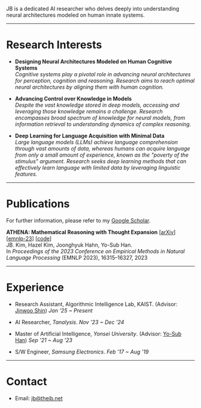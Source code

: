 JB is a dedicated AI researcher who delves deeply into understanding neural architectures modeled on human innate systems.

---

# Research Interests

- **Designing Neural Architectures Modeled on Human Cognitive Systems** \
*Cognitive systems play a pivotal role in advancing neural architectures for perception, cognition and reasoning. Research aims to reach optimal neural architectures by aligning them with human cognition.*

- **Advancing Control over Knowledge in Models** \
*Despite the vast knowledge stored in deep models, accessing and leveraging those knowledge remains a challenge. Research encompasses broad spectrum of knowledge for neural models, from information retrieval to understanding dynamics of complex reasoning.*

- **Deep Learning for Language Acquisition with Minimal Data** \
*Large language models (LLMs) achieve language comprehension through vast amounts of data, whereas humans can acquire language from only a small amount of experience, known as the "poverty of the stimulus" argument. Research seeks deep learning methods that can effectively learn language with limited data by leveraging linguistic features.*

---

# Publications

For further information, please refer to my [Google Scholar](https://scholar.google.com/citations?user=SQYbgngAAAAJ).

**ATHENA: Mathematical Reasoning with Thought Expansion** [[arXiv](https://arxiv.org/abs/2311.01036)] [[emnlp-23](https://aclanthology.org/2023.emnlp-main.1014/)] [[code](https://github.com/the-jb/athena-math)] \
JB. Kim, Hazel Kim, Joonghyuk Hahn, Yo-Sub Han. \
In *Proceedings of the 2023 Conference on Empirical Methods in Natural Language Processing* (EMNLP 2023), 16315–16327, 2023

---

# Experience

- Research Assistant, Algorithmic Intelligence Lab, KAIST. (Advisor: [Jinwoo Shin](https://alinlab.kaist.ac.kr/shin.html)) 
*Jan '25 ~ Present*

- AI Researcher, *Tanalysis*. 
*Nov '23 ~ Dec '24* 

- Master of Artificial Intelligence, *Yonsei University*. (Advisor: [Yo-Sub Han](https://toc.yonsei.ac.kr/~emmous/)) 
*Sep '21 ~ Aug '23*

- S/W Engineer, *Samsung Electronics*. 
*Feb '17 ~ Aug '19*

---

# Contact
- Email: jb@thejb.net
